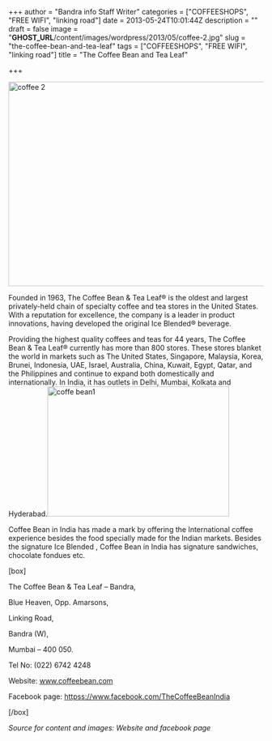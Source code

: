 +++
author = "Bandra info Staff Writer"
categories = ["COFFEESHOPS", "FREE WIFI", "linking road"]
date = 2013-05-24T10:01:44Z
description = ""
draft = false
image = "__GHOST_URL__/content/images/wordpress/2013/05/coffee-2.jpg"
slug = "the-coffee-bean-and-tea-leaf"
tags = ["COFFEESHOPS", "FREE WIFI", "linking road"]
title = "The Coffee Bean and Tea Leaf"

+++


<p><a href="https://i1.wp.com/bandra.info/wp-content/uploads/2013/05/coffee-2.jpg?ssl=1"><img loading="lazy" class="size-full wp-image-2352 aligncenter" alt="coffee 2" src="https://i1.wp.com/bandra.info/wp-content/uploads/2013/05/coffee-2.jpg?resize=601%2C404&#038;ssl=1" width="601" height="404" srcset="https://i1.wp.com/bandra.info/wp-content/uploads/2013/05/coffee-2.jpg?w=601&amp;ssl=1 601w, https://i1.wp.com/bandra.info/wp-content/uploads/2013/05/coffee-2.jpg?resize=300%2C201&amp;ssl=1 300w" sizes="(max-width: 601px) 100vw, 601px" data-recalc-dims="1" /></a></p>
<p>Founded in 1963, The Coffee Bean &amp; Tea Leaf® is the oldest and largest privately-held chain of specialty coffee and tea stores in the United States. With a reputation for excellence, the company is a leader in product innovations, having developed the original Ice Blended® beverage.</p>
<p>Providing the highest quality coffees and teas for 44 years, The Coffee Bean &amp; Tea Leaf® currently has more than 800 stores. These stores blanket the world in markets such as The United States, Singapore, Malaysia, Korea, Brunei, Indonesia, UAE, Israel, Australia, China, Kuwait, Egypt, Qatar, and the Philippines and continue to expand both domestically and internationally. In India, it has outlets in Delhi, Mumbai, Kolkata and Hyderabad.<a href="https://i1.wp.com/bandra.info/wp-content/uploads/2013/05/coffe-bean1.jpg?ssl=1"><img loading="lazy" class=" wp-image-2353 alignright" alt="coffe bean1" src="https://i1.wp.com/bandra.info/wp-content/uploads/2013/05/coffe-bean1.jpg?resize=359%2C257&#038;ssl=1" width="359" height="257" srcset="https://i1.wp.com/bandra.info/wp-content/uploads/2013/05/coffe-bean1.jpg?w=599&amp;ssl=1 599w, https://i1.wp.com/bandra.info/wp-content/uploads/2013/05/coffe-bean1.jpg?resize=300%2C214&amp;ssl=1 300w" sizes="(max-width: 359px) 100vw, 359px" data-recalc-dims="1" /></a></p>
<p>Coffee Bean in India has made a mark by offering the International coffee experience besides the food specially made for the Indian markets. Besides the signature Ice Blended , Coffee Bean in India has signature sandwiches, chocolate fondues etc.</p>
<p>[box]</p>
<p>The Coffee Bean &amp; Tea Leaf – Bandra,</p>
<p>Blue Heaven, Opp. Amarsons,</p>
<p>Linking Road,</p>
<p>Bandra (W),</p>
<p>Mumbai – 400 050.</p>
<p>Tel No: (022) 6742 4248</p>
<p>Website: <a href="https://www.coffeebean.com/">www.coffeebean.com</a></p>
<p>Facebook page: <a href="httpss://www.facebook.com/TheCoffeeBeanIndia">httpss://www.facebook.com/TheCoffeeBeanIndia</a></p>
<p>[/box]</p>
<p><i>Source for content and images: Website and facebook page</i></p>



